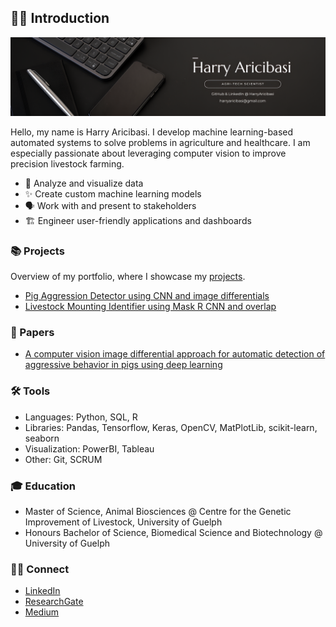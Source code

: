 ## 👋🏼 Introduction

![harryaricibasibanner](https://github.com/HarryAricibasi/HarryAricibasi/blob/a3c4095b88bd71cda9932e3bcc8941f4bc594b19/images/harryaricibasibannerv4.png)

Hello, my name is Harry Aricibasi. I develop machine learning-based automated systems to solve problems in agriculture and healthcare. I am especially passionate about leveraging computer vision to improve precision livestock farming.

- 🧐 Analyze and visualize data
- ✨ Create custom machine learning models
- 🗣️ Work with and present to stakeholders
- 🏗️ Engineer user-friendly applications and dashboards

### 📚 Projects

Overview of my portfolio, where I showcase my [projects](https://github.com/HarryAricibasi/HarryAricibasi/blob/main/Portfolio.md).
- [Pig Aggression Detector using CNN and image differentials](https://github.com/HarryAricibasi/HarryAricibasi/blob/c69f29dae24d99f86a66b4a96ff73c3cbac2549a/showcases/PigAggression.md)
- [Livestock Mounting Identifier using Mask R CNN and overlap](https://github.com/HarryAricibasi/HarryAricibasi/blob/052cce8fd147df012bab60762a9173695e49db1f/showcases/LivestockMounting.md)

### 📝 Papers

- [A computer vision image differential approach for automatic detection of aggressive behavior in pigs using deep learning](https://doi.org/10.1093/jas/skad347)

### 🛠️ Tools

- Languages: Python, SQL, R
- Libraries: Pandas, Tensorflow, Keras, OpenCV, MatPlotLib, scikit-learn, seaborn
- Visualization: PowerBI, Tableau
- Other: Git, SCRUM

### 🎓 Education

- Master of Science, Animal Biosciences @ Centre for the Genetic Improvement of Livestock, University of Guelph
- Honours Bachelor of Science, Biomedical Science and Biotechnology @ University of Guelph

### 🤝🏼 Connect

- [LinkedIn](https://www.linkedin.com/in/harryaricibasi)
- [ResearchGate](https://www.researchgate.net/profile/Harry-Aricibasi)
- [Medium](https://medium.com/@harryaricibasi)
